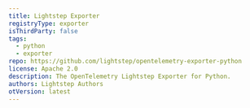```yaml
---
title: Lightstep Exporter
registryType: exporter
isThirdParty: false
tags:
  - python
  - exporter
repo: https://github.com/lightstep/opentelemetry-exporter-python
license: Apache 2.0
description: The OpenTelemetry Lightstep Exporter for Python.
authors: Lightstep Authors
otVersion: latest
---
```

